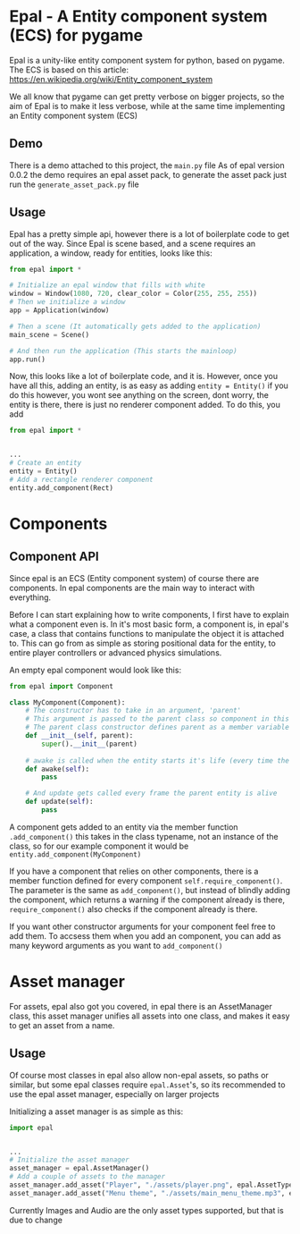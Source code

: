 # Epal -  A Entity component system (ECS) for pygame

Epal is a unity-like entity component system for python, based on pygame.
The ECS is based on this article: <https://en.wikipedia.org/wiki/Entity_component_system>

We all know that pygame can get pretty verbose on bigger projects, so the aim of Epal is to make it less verbose, while at the same time implementing an Entity component system (ECS)

## Demo
There is a demo attached to this project, the ```main.py``` file
As of epal version 0.0.2 the demo requires an epal asset pack, to generate the asset pack just run the ```generate_asset_pack.py``` file

## Usage

Epal has a pretty simple api, however there is a lot of boilerplate code to get out of the way. Since Epal is scene based, and a scene requires an application, a window, ready for entities, looks like this:
```python
from epal import *

# Initialize an epal window that fills with white
window = Window(1080, 720, clear_color = Color(255, 255, 255))
# Then we initialize a window
app = Application(window)

# Then a scene (It automatically gets added to the application)
main_scene = Scene()

# And then run the application (This starts the mainloop)
app.run()
```

Now, this looks like a lot of boilerplate code, and it is. However, once you have all this, adding an entity, is as easy as adding ```entity = Entity()``` if you do this however, you wont see anything on the screen, dont worry, the entity is there, there is just no renderer component added.
To do this, you add 
```python
from epal import *


...
# Create an entity
entity = Entity()
# Add a rectangle renderer component
entity.add_component(Rect)
```

# Components
## Component API
Since epal is an ECS (Entity component system) of course there are components. In epal components are the main way to interact with everything.

Before I can start explaining how to write components, I first have to explain what a component even is. In it's most basic form, a component is, in epal's case, a class that contains functions to manipulate the object it is attached to. This can go from as simple as storing positional data for the entity, to entire player controllers or advanced physics simulations.

An empty epal component would look like this:
```python
from epal import Component

class MyComponent(Component):
    # The constructor has to take in an argument, 'parent'
    # This argument is passed to the parent class so component in this case
    # The parent class constructor defines parent as a member variable to the component
    def __init__(self, parent):
        super().__init__(parent)
    
    # awake is called when the entity starts it's life (every time the scene gets switched to)
    def awake(self):
        pass

    # And update gets called every frame the parent entity is alive
    def update(self):
        pass
```

A component gets added to an entity via the member function ``.add_component()`` this takes in the class typename, not an instance of the class, so for our example component it would be ``entity.add_component(MyComponent)``

If you have a component that relies on other components, there is a member function defined for every component ``self.require_component()``. The parameter is the same as ``add_component()``, but instead of blindly adding the component, which returns a warning if the component already is there, ``require_component()`` also checks if the component already is there.

If you want other constructor arguments for your component feel free to add them. To accsess them when you add an component, you can add as many keyword arguments as you want to ``add_component()``

# Asset manager
For assets, epal also got you covered, in epal there is an AssetManager class, this asset manager unifies all assets into one class, and makes it easy to get an asset from a name.

## Usage
Of course most classes in epal also allow non-epal assets, so paths or similar, but some epal classes require ```epal.Asset```'s, so its recommended to use the epal asset manager, especially on larger projects

Initializing a asset manager is as simple as this:
```python
import epal


...
# Initialize the asset manager
asset_manager = epal.AssetManager()
# Add a couple of assets to the manager
asset_manager.add_asset("Player", "./assets/player.png", epal.AssetType.Image)
asset_manager.add_asset("Menu theme", "./assets/main_menu_theme.mp3", epal.AssetType.Audio)
```

Currently Images and Audio are the only asset types supported, but that is due to change